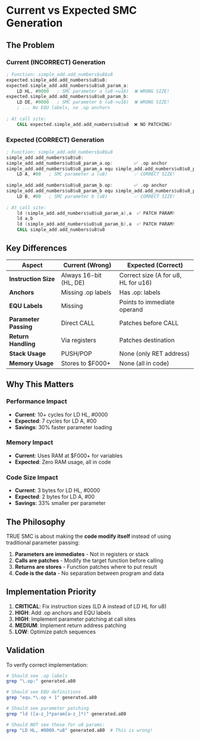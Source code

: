 # Current vs Expected SMC Generation

## The Problem

### Current (INCORRECT) Generation
```asm
; Function: simple_add.add_numbers$u8$u8
expected.simple_add.add_numbers$u8$u8:
expected.simple_add.add_numbers$u8$u8_param_a:
    LD HL, #0000   ; SMC parameter a (u8->u16)  ❌ WRONG SIZE!
expected.simple_add.add_numbers$u8$u8_param_b:
    LD DE, #0000   ; SMC parameter b (u8->u16)  ❌ WRONG SIZE!
    ; ... No EQU labels, no .op anchors
    
; At call site:
    CALL expected.simple_add.add_numbers$u8$u8  ❌ NO PATCHING!
```

### Expected (CORRECT) Generation
```asm
; Function: simple_add.add_numbers$u8$u8
simple_add.add_numbers$u8$u8:
simple_add.add_numbers$u8$u8_param_a.op:        ✅ .op anchor
simple_add.add_numbers$u8$u8_param_a equ simple_add.add_numbers$u8$u8_param_a.op + 1  ✅ EQU
    LD A, #00   ; SMC parameter a (u8)          ✅ CORRECT SIZE!
    
simple_add.add_numbers$u8$u8_param_b.op:        ✅ .op anchor
simple_add.add_numbers$u8$u8_param_b equ simple_add.add_numbers$u8$u8_param_b.op + 1  ✅ EQU
    LD B, #00   ; SMC parameter b (u8)          ✅ CORRECT SIZE!
    
; At call site:
    ld (simple_add.add_numbers$u8$u8_param_a),a  ✅ PATCH PARAM!
    ld a,b
    ld (simple_add.add_numbers$u8$u8_param_b),a  ✅ PATCH PARAM!
    CALL simple_add.add_numbers$u8$u8
```

## Key Differences

| Aspect | Current (Wrong) | Expected (Correct) |
|--------|-----------------|---------------------|
| **Instruction Size** | Always 16-bit (HL, DE) | Correct size (A for u8, HL for u16) |
| **Anchors** | Missing .op labels | Has .op: labels |
| **EQU Labels** | Missing | Points to immediate operand |
| **Parameter Passing** | Direct CALL | Patches before CALL |
| **Return Handling** | Via registers | Patches destination |
| **Stack Usage** | PUSH/POP | None (only RET address) |
| **Memory Usage** | Stores to $F000+ | None (all in code) |

## Why This Matters

### Performance Impact
- **Current**: 10+ cycles for LD HL, #0000
- **Expected**: 7 cycles for LD A, #00
- **Savings**: 30% faster parameter loading

### Memory Impact
- **Current**: Uses RAM at $F000+ for variables
- **Expected**: Zero RAM usage, all in code

### Code Size Impact
- **Current**: 3 bytes for LD HL, #0000
- **Expected**: 2 bytes for LD A, #00
- **Savings**: 33% smaller per parameter

## The Philosophy

TRUE SMC is about making the **code modify itself** instead of using traditional parameter passing:

1. **Parameters are immediates** - Not in registers or stack
2. **Calls are patches** - Modify the target function before calling
3. **Returns are stores** - Function patches where to put result
4. **Code is the data** - No separation between program and data

## Implementation Priority

1. **CRITICAL**: Fix instruction sizes (LD A instead of LD HL for u8)
2. **HIGH**: Add .op anchors and EQU labels
3. **HIGH**: Implement parameter patching at call sites
4. **MEDIUM**: Implement return address patching
5. **LOW**: Optimize patch sequences

## Validation

To verify correct implementation:

```bash
# Should see .op labels
grep "\.op:" generated.a80

# Should see EQU definitions
grep "equ.*\.op + 1" generated.a80

# Should see parameter patching
grep "ld ([a-z_]*param[a-z_]*)" generated.a80

# Should NOT see these for u8 params:
grep "LD HL, #0000.*u8" generated.a80  # This is wrong!
```